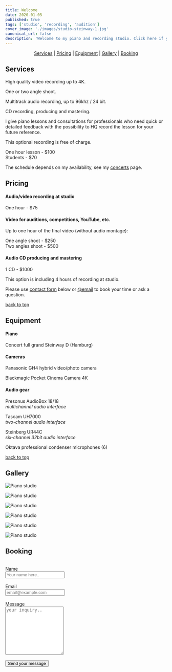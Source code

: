 ```yaml
---
title: Welcome
date: 2020-01-05
published: true
tags: ['studio', 'recording', 'audition']
cover_image: './images/studio-steinway-1.jpg'
canonical_url: false
description: 'Welcome to my piano and recording studio. Click here if you want to know more.'
---
```


<div style="text-align: center">

[Services](#services) | [Pricing](#pricing) | [Equipment](#equipment) | [Gallery](#gallery) | [Booking](#booking)

</div>

## Services

<div class="eq">

High quality video recording up to 4K.

One or two angle shoot.

Multitrack audio recording, up to 96khz / 24 bit.

CD recording, producing and mastering.

</div>

<div class="eq">

I give piano lessons and consultations for professionals who need quick or detailed feedback with the possibility to HQ record the lesson for your future reference.

This optional recording is free of charge.

One hour lesson - $100  
Students - $70

The schedule depends on my availability, see my [concerts](https://gryaznoff.com/category/concerts) page.

</div>

## Pricing

#### Audio/video recording at studio

<div class="eq">

<p>One hour - $75</p>

</div>

#### Video for auditions, competitions, YouTube, etc.

<div class="eq">

Up to one hour of the final video (without audio montage):

One angle shoot - $250  
Two angles shoot - $500

</div>

#### Audio CD producing and mastering

<div class="eq">

<p>1 CD - $1000</p>

This option is including 4 hours of recording at studio.

</div>

<div class="text-center">

Please use [contact form](#booking) below or [@email](mailto:gryaznov.studio@gmail.com) to book your time or ask a question.

</div>

<div class="text-right hidden">

[back to top](#intro)

</div>

## Equipment

#### Piano

<div class="eq">

Concert full grand Steinway D (Hamburg)

</div>

#### Cameras

<div class="eq">

Panasonic GH4 hybrid video/photo camera

Blackmagic Pocket Cinema Camera 4K

</div>

#### Audio gear

<div class="eq">

Presonus AudioBox 18/18  
_multichannel audio interface_

Tascam UH7000  
_two-channel audio interface_

Steinberg UR44C  
_six-channel 32bit audio interface_

Oktava professional condenser microphones (6)

</div>

<div class="text-right hidden">

[back to top](#intro)

</div>

## Gallery

<div class="gallery">

![Piano studio](./../../src/assets/studio/studio-2.jpg)

![Piano studio](./../../src/assets/studio/studio-steinway-1.jpg)

![Piano studio](./../../src/assets/studio/studio-3.jpg)

![Piano studio](./../../src/assets/studio/studio-4.jpg)

![Piano studio](./../../src/assets/studio/studio-5.jpg)

![Piano studio](./../../src/assets/studio/studio-6.jpg)

</div>

## Booking

<br>
<form method="post" name="contact-studio" data-netlify="true" data-netlify-honeypot="bot-field">
<input type="hidden" name="form-name" value="contact-studio" />
<label for="name">Name</label>
<br>
<input type="text" name="name" id="name" placeholder="Your name here.." required/>
<br>
<br>
<label for="email">Email</label>
<br>
<input type="email" name="email" id="email" placeholder="email@example.com" required/>
<br>
<br>
<label for="message"> Message</label>
<br>
<textarea name="message" id="message" placeholder="your inquiry.." style="height: 150px" required></textarea>
<br>
<br>
<button type="submit">Send your message</button>
</form>
